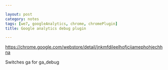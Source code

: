```yaml
---

layout: post
category: notes
tags: [we7, googleAnalytics, chrome, chromePlugin]
title: Google analytics debug plugin

---
```


https://chrome.google.com/webstore/detail/jnkmfdileelhofjcijamephohjechhna

Switches ga for ga_debug
